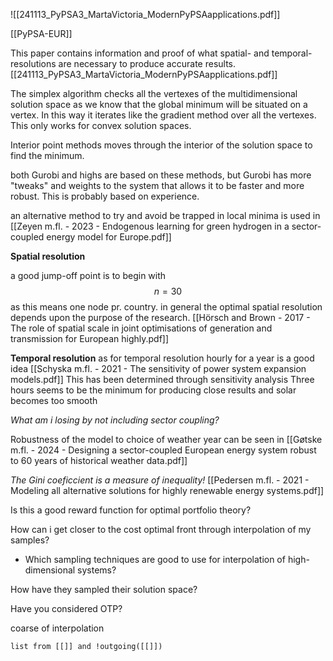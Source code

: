 ![[241113_PyPSA3_MartaVictoria_ModernPyPSAapplications.pdf]]

[[PyPSA-EUR]]

This paper contains information and proof of what spatial- and temporal-resolutions are necessary to produce accurate results. [[241113_PyPSA3_MartaVictoria_ModernPyPSAapplications.pdf]]

The simplex algorithm checks all the vertexes of the multidimensional solution space as we know that the global minimum will be situated on a vertex. In this way it iterates like the gradient method over all the vertexes. This only works for convex solution spaces.

Interior point methods moves through the interior of the solution space to find the minimum.

both Gurobi and highs are based on these methods, but Gurobi has more "tweaks" and weights to the system that allows it to be faster and more robust. This is probably based on experience.

an alternative method to try and avoid be trapped in local minima is used in [[Zeyen m.fl. - 2023 - Endogenous learning for green hydrogen in a sector-coupled energy model for Europe.pdf]]


**Spatial resolution**

a good jump-off point is to begin with
$$
n=30
$$
as this means one node pr. country. in general the optimal spatial resolution depends upon the purpose of the research. [[Hörsch and Brown - 2017 - The role of spatial scale in joint optimisations of generation and transmission for European highly.pdf]]

**Temporal resolution**
as for temporal resolution hourly for a year is a good idea [[Schyska m.fl. - 2021 - The sensitivity of power system expansion models.pdf]]
This has been determined through sensitivity analysis
Three hours seems to be the minimum for producing close results  and solar becomes too smooth

*What am i losing by not including sector coupling?*

Robustness of the model to choice of weather year can be seen in [[Gøtske m.fl. - 2024 - Designing a sector-coupled European energy system robust to 60 years of historical weather data.pdf]]


*The Gini coeficcient is a measure of inequality!*
[[Pedersen m.fl. - 2021 - Modeling all alternative solutions for highly renewable energy systems.pdf]]

Is this a good reward function for optimal portfolio theory?

How can i get closer to the cost optimal front through interpolation of my samples?
- Which sampling techniques are good to use for interpolation of high-dimensional systems?

How have they sampled their solution space?

Have you considered OTP?

coarse of interpolation


```dataview
list from [[]] and !outgoing([[]])
```


